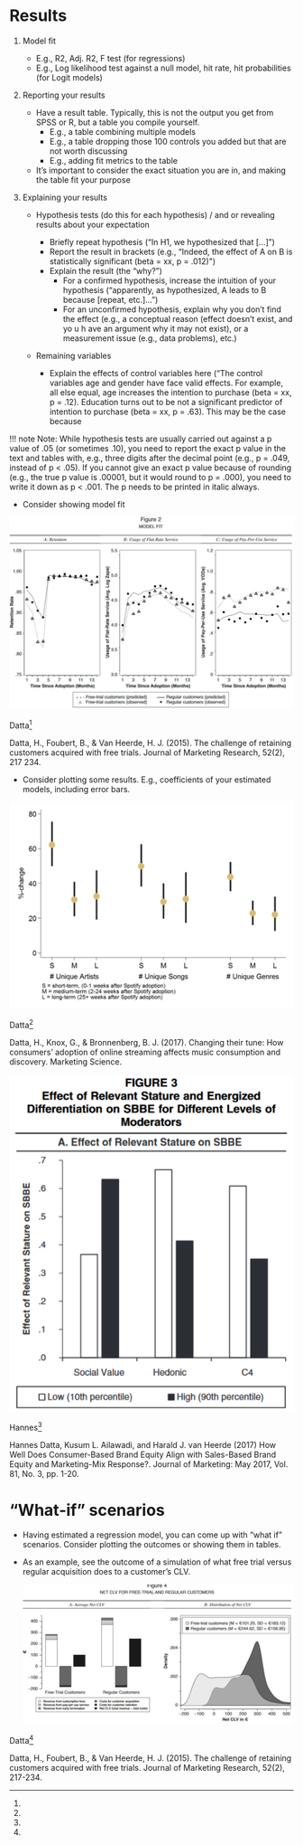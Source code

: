 # Results


1. Model fit
    * E.g., R2, Adj. R2, F test (for regressions)
    * E.g., Log likelihood test against a null model, hit rate, hit probabilities (for Logit models)

2. Reporting your results
    * Have a result table. Typically, this is not the output you get from SPSS or R, but a table you compile yourself.
        * E.g., a table combining multiple models
        * E.g., a table dropping those 100 controls you added but that are not worth discussing
        * E.g., adding fit metrics to the table
    * It’s important to consider the exact situation you are in, and making the table fit your purpose

3. Explaining your results
    * Hypothesis tests (do this for each hypothesis) / and or revealing results about your expectation
        * Briefly repeat hypothesis (“In H1, we hypothesized that […]”)
        * Report the result in brackets (e.g., “Indeed, the effect of A on B is statistically significant (beta = xx, p = .012)")
        * Explain the result (the “why?”)
            * For a confirmed hypothesis, increase the intuition of your hypothesis (“apparently, as hypothesized, A leads to B because [repeat,
            etc.]…”)
            * For an unconfirmed hypothesis, explain why you don’t find the effect (e.g., a conceptual reason (effect doesn’t exist, and yo u h ave an
            argument why it may not exist), or a measurement issue (e.g., data problems), etc.)

    * Remaining variables
        * Explain the effects of control variables here (“The control variables age and gender have face valid effects. For example, all else equal, age increases the intention to purchase (beta = xx, p = .12). Education turns out to be not a significant predictor of intention to purchase (beta = xx, p = .63). This may be the case because

!!! note
      Note: While hypothesis tests are usually carried out against a p value of .05 (or sometimes .10), you need to report the exact p value in the text and tables with, e.g., three digits after the decimal point (e.g., p = .049, instead of p < .05). If you cannot give an exact p value because of rounding (e.g., the true p value is .00001, but it would round to p = .000), you need to write it down as p < .001. The p needs to be printed in italic always.



* Consider showing model fit

![Results1](results1.png)

Datta[^1] 
[^1]:
Datta, H., Foubert, B., & Van Heerde, H. J. (2015). The challenge of retaining customers acquired with free trials. Journal of Marketing Research, 52(2), 217 234.


* Consider plotting some results. E.g., coefficients of your estimated models, including error bars.

![Results2](results2.png)

Datta[^2] 
[^2]:
Datta, H., Knox, G., & Bronnenberg, B. J. (2017). Changing their tune: How consumers’ adoption of
online streaming affects music consumption and discovery. Marketing Science.

![Results3](results3.png)

Hannes[^3] 
[^3]:
Hannes Datta, Kusum L. Ailawadi, and Harald J. van Heerde (2017) How Well Does Consumer-Based
Brand Equity Align with Sales-Based Brand Equity and Marketing-Mix Response?. Journal of
Marketing: May 2017, Vol. 81, No. 3, pp. 1-20.


# “What-if” scenarios

* Having estimated a regression model, you can come up with “what if” scenarios. Consider plotting the
  outcomes or showing them in tables.
* As an example, see the outcome of a simulation of what free trial versus regular acquisition does to a
  customer’s CLV.

  ![Results Whatif](results4.png)

Datta[^4] 
[^4]:
Datta, H., Foubert, B., & Van Heerde, H. J. (2015). The challenge of retaining customers acquired with free trials. Journal of Marketing Research, 52(2), 217-234.
